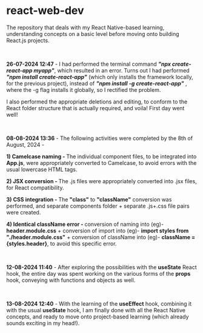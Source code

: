 # react-web-dev

The repository that deals with my React Native-based learning, understanding concepts on a basic level before moving onto building React.js projects.

<br>

<b>26-07-2024 12:47</b> - I had performed the terminal command <b><i>"npx create-react-app myapp"</i></b>, which resulted in an error. Turns out I had performed <b><i>"npm install create-react-app"</i></b> (which only installs the framework locally, for the previous project), instead of <b><i>"npm install -g create-react-app"</i></b> , where the -g flag installs it globally, so I rectified the problem.
<p>I also performed the appropriate deletions and editing, to conform to the React folder structure that is actually required, and voila! First day went well!</p>

<br>

<b>08-08-2024 13:36</b> - The following activities were completed by the 8th of August, 2024 - 
<p><b>1) Camelcase naming - </b>The individual component files, to be integrated into <b>App.js</b>, were appropriately converted to Camelcase, to avoid errors with the usual lowercase HTML tags.</p>
<p><b>2) JSX conversion - </b>The .js files were appropriately converted into .jsx files, for React compatibility.</p>
<p><b>3) CSS integration - </b>The <b>"class"</b> to <b>"className"</b> conversion was performed, and separate components folder + separate .js+.css file pairs were created.</p>
<p><b>4) Identical className error - </b>conversion of naming into (eg)- <b>header.module.css</b> + conversion of import into (eg)- <b>import styles from "./header.module.css"</b> + conversion of className into (eg)- <b>className = {styles.header}</b>, to avoid this specific error.</p>

<br>

<b>12-08-2024 11:40</b> - After exploring the possibilities with the <b>useState</b> React hook, the entire day was spent working on the various forms of the <b>props</b> hook, conveying with functions and objects as well.

<br>

<b>13-08-2024 12:40</b> - With the learning of the <b>useEffect</b> hook, combining it with the usual <b>useState</b> hook, I am finally done with all the React Native concepts, and ready to move onto project-based learning (which already sounds exciting in my head!).





